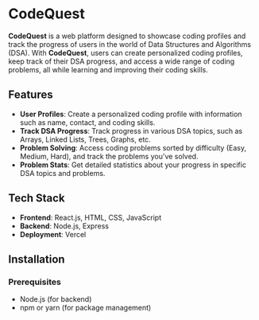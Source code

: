 # CodeQuest

**CodeQuest** is a web platform designed to showcase coding profiles and track the progress of users in the world of Data Structures and Algorithms (DSA). With **CodeQuest**, users can create personalized coding profiles, keep track of their DSA progress, and access a wide range of coding problems, all while learning and improving their coding skills.

## Features

- **User Profiles**: Create a personalized coding profile with information such as name, contact, and coding skills.
- **Track DSA Progress**: Track progress in various DSA topics, such as Arrays, Linked Lists, Trees, Graphs, etc.
- **Problem Solving**: Access coding problems sorted by difficulty (Easy, Medium, Hard), and track the problems you've solved.
- **Problem Stats**: Get detailed statistics about your progress in specific DSA topics and problems.

## Tech Stack

- **Frontend**: React.js, HTML, CSS, JavaScript
- **Backend**: Node.js, Express
- **Deployment**: Vercel

## Installation

### Prerequisites

- Node.js (for backend)
- npm or yarn (for package management)


